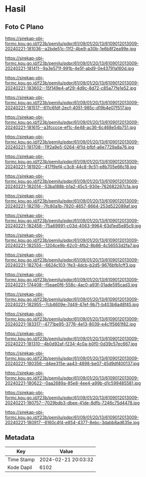 # Hasil

## Foto C Plano

https://sirekap-obj-formc.kpu.go.id/f23b/pemilu/pdpr/61/09/01/20/13/6109012013009-20240221-181036--a2bde51c-11f2-4be9-a30b-1e6b8f2ea99e.jpg

https://sirekap-obj-formc.kpu.go.id/f23b/pemilu/pdpr/61/09/01/20/13/6109012013009-20240221-181411--9a3e571f-991b-4e5f-abd9-0e43791a160d.jpg

https://sirekap-obj-formc.kpu.go.id/f23b/pemilu/pdpr/61/09/01/20/13/6109012013009-20240221-183602--15f149e4-af29-4d9c-8d72-c85a77fe1e52.jpg

https://sirekap-obj-formc.kpu.go.id/f23b/pemilu/pdpr/61/09/01/20/13/6109012013009-20240221-181517--611c6fdf-2ecf-4051-985c-d19b4e07f517.jpg

https://sirekap-obj-formc.kpu.go.id/f23b/pemilu/pdpr/61/09/01/20/13/6109012013009-20240221-181615--a3fcccce-ef1c-4e48-ac36-6c468e54b751.jpg

https://sirekap-obj-formc.kpu.go.id/f23b/pemilu/pdpr/61/09/01/20/13/6109012013009-20240221-181708--11f2a9e5-0264-4f1d-bfbf-a6e7729a8a76.jpg

https://sirekap-obj-formc.kpu.go.id/f23b/pemilu/pdpr/61/09/01/20/13/6109012013009-20240221-181920--417f9ef4-c3c8-44c8-9c51-e8b705e66c18.jpg

https://sirekap-obj-formc.kpu.go.id/f23b/pemilu/pdpr/61/09/01/20/13/6109012013009-20240221-182014--53ba188b-b1a2-45c5-930e-762682267c1a.jpg

https://sirekap-obj-formc.kpu.go.id/f23b/pemilu/pdpr/61/09/01/20/13/6109012013009-20240221-182116--7fc80a1b-7920-4657-8664-253d522089af.jpg

https://sirekap-obj-formc.kpu.go.id/f23b/pemilu/pdpr/61/09/01/20/13/6109012013009-20240221-182458--75a69991-c03d-4063-9964-63d1ed5e85c9.jpg

https://sirekap-obj-formc.kpu.go.id/f23b/pemilu/pdpr/61/09/01/20/13/6109012013009-20240221-182555--1204ce9b-62c0-4fb2-8b66-4c56553d2fa7.jpg

https://sirekap-obj-formc.kpu.go.id/f23b/pemilu/pdpr/61/09/01/20/13/6109012013009-20240221-182704--6624c103-1fe3-4dcb-b2d5-9676bfb1cff3.jpg

https://sirekap-obj-formc.kpu.go.id/f23b/pemilu/pdpr/61/09/01/20/13/6109012013009-20240221-174408--f5eae0f6-558c-4ac0-a93f-01ade595cad3.jpg

https://sirekap-obj-formc.kpu.go.id/f23b/pemilu/pdpr/61/09/01/20/13/6109012013009-20240221-182955--7cb4609e-7d49-47ef-9b71-b403b6a48f45.jpg

https://sirekap-obj-formc.kpu.go.id/f23b/pemilu/pdpr/61/09/01/20/13/6109012013009-20240221-183317--4771be95-3776-4e13-8039-e4c1f5661f82.jpg

https://sirekap-obj-formc.kpu.go.id/f23b/pemilu/pdpr/61/09/01/20/13/6109012013009-20240221-181310--4b0d92af-f234-4c0a-b0f0-0d39c57ec667.jpg

https://sirekap-obj-formc.kpu.go.id/f23b/pemilu/pdpr/61/09/01/20/13/6109012013009-20240221-180356--d4ee315e-aa43-4898-be07-45d9df400137.jpg

https://sirekap-obj-formc.kpu.go.id/f23b/pemilu/pdpr/61/09/01/20/13/6109012013009-20240221-180622--0aa2689a-85e8-4ee4-a99b-d1c599485581.jpg

https://sirekap-obj-formc.kpu.go.id/f23b/pemilu/pdpr/61/09/01/20/13/6109012013009-20240221-180757--7029bdb3-dbee-41de-8dfb-7246c75d4478.jpg

https://sirekap-obj-formc.kpu.go.id/f23b/pemilu/pdpr/61/09/01/20/13/6109012013009-20240221-180917--6160c4f4-e854-4377-8ebc-3dabb8ad635e.jpg


## Metadata

| Key        | Value               |
| ---------- | ------------------- |
| Time Stamp | 2024-02-21 20:03:32 |
| Kode Dapil | 6102                |



